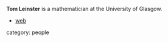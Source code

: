 __Tom Leinster__ is a mathematician at the University of Glasgow. 

* [web](http://www.maths.gla.ac.uk/~tl)

category: people